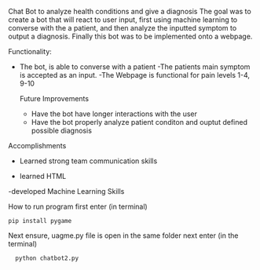 Chat Bot to analyze health conditions and give a diagnosis
The goal was to create a bot that will react to user input, first using machine learning to converse with the a patient, and then analyze the inputted symptom to output a diagnosis. Finally this bot was to be implemented onto a webpage.

Functionality:
  - The bot, is able to converse with a patient 
  -The patients main symptom is accepted as an input. 
  -The Webpage is functional for pain levels 1-4, 9-10
  
    Future Improvements
      - Have the bot have longer interactions with the user
      - Have the bot properly analyze patient conditon and ouptut defined possible diagnosis
 
 Accomplishments  
 -  Learned strong team communication skills
 
 - learned HTML
 
 -developed Machine Learning Skills
    
   How to run program 
   first enter (in terminal)
    
    pip install pygame
    
   Next ensure, uagme.py file is open in the same folder
    next enter  (in the terminal)
    
      python chatbot2.py
    
    
   
